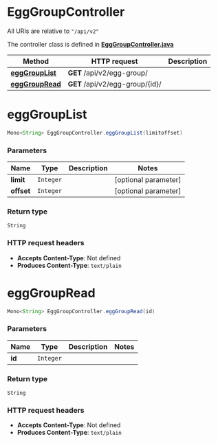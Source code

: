 # EggGroupController

All URIs are relative to `"/api/v2"`

The controller class is defined in **[EggGroupController.java](../../src/main/java/org/openapitools/controller/EggGroupController.java)**

Method | HTTP request | Description
------------- | ------------- | -------------
[**eggGroupList**](#eggGroupList) | **GET** /api/v2/egg-group/ | 
[**eggGroupRead**](#eggGroupRead) | **GET** /api/v2/egg-group/{id}/ | 

<a name="eggGroupList"></a>
# **eggGroupList**
```java
Mono<String> EggGroupController.eggGroupList(limitoffset)
```



### Parameters
Name | Type | Description  | Notes
------------- | ------------- | ------------- | -------------
**limit** | `Integer` |  | [optional parameter]
**offset** | `Integer` |  | [optional parameter]

### Return type
`String`


### HTTP request headers
 - **Accepts Content-Type**: Not defined
 - **Produces Content-Type**: `text/plain`

<a name="eggGroupRead"></a>
# **eggGroupRead**
```java
Mono<String> EggGroupController.eggGroupRead(id)
```



### Parameters
Name | Type | Description  | Notes
------------- | ------------- | ------------- | -------------
**id** | `Integer` |  |

### Return type
`String`


### HTTP request headers
 - **Accepts Content-Type**: Not defined
 - **Produces Content-Type**: `text/plain`

